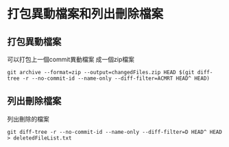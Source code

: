 # 打包異動檔案和列出刪除檔案

## 打包異動檔案

可以打包上一個commit異動檔案 成一個zip檔案
```
git archive --format=zip --output=changedFiles.zip HEAD $(git diff-tree -r --no-commit-id --name-only --diff-filter=ACMRT HEAD^ HEAD)
```

## 列出刪除檔案

列出刪除的檔案
```
git diff-tree -r --no-commit-id --name-only --diff-filter=D HEAD^ HEAD > deletedFileList.txt
```